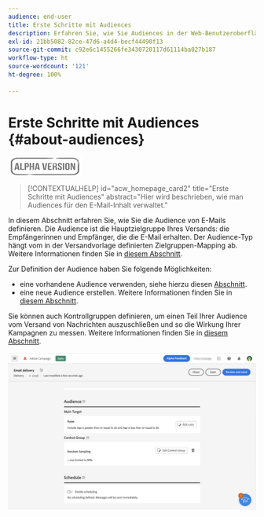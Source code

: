 ```yaml
---
audience: end-user
title: Erste Schritte mit Audiences
description: Erfahren Sie, wie Sie Audiences in der Web-Benutzeroberfläche von Campaign verwenden.
exl-id: 21bb5082-82ce-47d6-a4d4-becf44490f13
source-git-commit: c92e6c1455266fe3430720117d61114ba027b187
workflow-type: ht
source-wordcount: '121'
ht-degree: 100%

---
```


# Erste Schritte mit Audiences {#about-audiences}

![](../assets/do-not-localize/badge.png)

>[!CONTEXTUALHELP]
>id="acw_homepage_card2"
>title="Erste Schritte mit Audiences"
>abstract="Hier wird beschrieben, wie man Audiences für den E-Mail-Inhalt verwaltet."

<!--
Audience only created for the delivery, not available later-->


<!--
Three ways:
* existing audience

Campaign or AEP Audiences

* create new on the fly

query like AEP segment builder (same component with campaign data)

* import from file

show use case with a new audience creation (or import from file?)

control groups like acc: exract, random, based on attribute
-->

In diesem Abschnitt erfahren Sie, wie Sie die Audience von E-Mails definieren. Die Audience ist die Hauptzielgruppe Ihres Versands: die Empfängerinnen und Empfänger, die die E-Mail erhalten. Der Audience-Typ hängt vom in der Versandvorlage definierten Zielgruppen-Mapping ab. Weitere Informationen finden Sie in [diesem Abschnitt](../email/create-email.md).

Zur Definition der Audience haben Sie folgende Möglichkeiten:

* eine vorhandene Audience verwenden, siehe hierzu diesen [Abschnitt](add-audience.md).
* eine neue Audience erstellen. Weitere Informationen finden Sie in [diesem Abschnitt](segment-builder.md).

Sie können auch Kontrollgruppen definieren, um einen Teil Ihrer Audience vom Versand von Nachrichten auszuschließen und so die Wirkung Ihrer Kampagnen zu messen. Weitere Informationen finden Sie in [diesem Abschnitt](control-group.md).

![](assets/about-audience.png)
